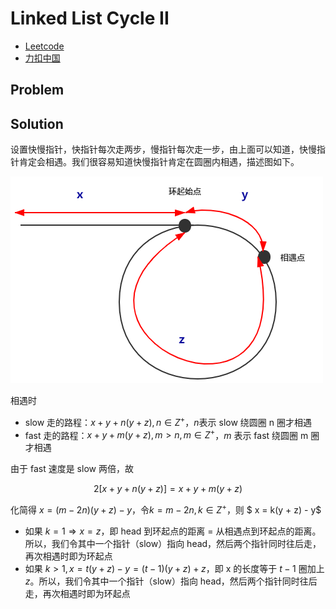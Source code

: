 # Linked List Cycle II

- [Leetcode](https://leetcode.com/problems/linked-list-cycle-ii)
- [力扣中国](https://leetcode.cn/problems/linked-list-cycle-ii)

## Problem

[](desc.md ':include')

## Solution

[](solution.h ':include :type=code cpp')

设置快慢指针，快指针每次走两步，慢指针每次走一步，由上面可以知道，快慢指针肯定会相遇。我们很容易知道快慢指针肯定在圆圈内相遇，描述图如下。

![](cycle-starting-point.png)

相遇时

- slow 走的路程：$x + y + n(y + z), n \in Z^+$，$n$表示 slow 绕圆圈 n 圈才相遇
- fast 走的路程：$x + y + m(y + z), m > n, m \in Z^+$，$m$ 表示 fast 绕圆圈 m 圈才相遇

由于 fast 速度是 slow 两倍，故

$$
2\left[ x + y + n(y+z) \right] = x + y + m(y + z)
$$

化简得 $x = (m -2n)(y+z) -y$，令$k = m - 2n, k \in Z^+$，则 $ x = k(y + z) - y$

- 如果 $k = 1 \Rightarrow x = z$，即 head 到环起点的距离 = 从相遇点到环起点的距离。所以，我们令其中一个指针（slow）指向 head，然后两个指针同时往后走，再次相遇时即为环起点
- 如果 $k > 1, x = t(y+z)-y = (t-1)(y+z) + z$，即 x 的长度等于 $t-1$ 圈加上 $z$。所以，我们令其中一个指针（slow）指向 head，然后两个指针同时往后走，再次相遇时即为环起点

[](solution.cpp ':include :type=code cpp')
